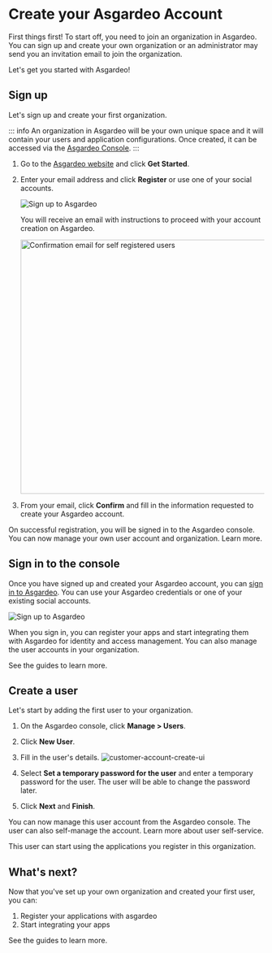 # Create your Asgardeo Account

First things first! To start off, you need to join an organization in Asgardeo. You can sign up and create your own organization or an administrator may send you an invitation email to join the organization.

Let's get you started with Asgardeo!

## Sign up

Let's sign up and create your first organization.

::: info
An organization in Asgardeo will be your own unique space and it will contain your users and application configurations. Once created, it can be accessed via the [Asgardeo Console](https://console.asgardeo.io/).
:::

1. Go to the [Asgardeo website](https://wso2.com/asgardeo/) and click **Get Started**.

2. Enter your email address and click **Register** or use one of your social accounts.

    <img :src="$withBase('/assets/img/guides/get-started/sign-up-to-asgardeo.png')" alt="Sign up to Asgardeo">

    You will receive an email with instructions to proceed with your account creation on Asgardeo.

    <img :src="$withBase('/assets/img/guides/get-started/confirmation-email-for-self-register.png')" alt="Confirmation email for self registered users" width="500">

3. From your email, click **Confirm** and fill in the information requested to create your Asgardeo account.

On successful registration, you will be signed in to the Asgardeo console. You can now manage your own user account and organization. <a :href="$withBase('/guides/your-asgardeo/')">Learn more</a>.

## Sign in to the console

Once you have signed up and created your Asgardeo account, you can [sign in to Asgardeo](https://console.asgardeo.io/). You can use your Asgardeo credentials or one of your existing social accounts.

<img :src="$withBase('/assets/img/guides/get-started/sign-in-to-asgardeo.png')" alt="Sign up to Asgardeo">

When you sign in, you can register your apps and start integrating them with Asgardeo for identity and access management. You can also manage the user accounts in your organization.

See the <a :href="$withBase('/guides/')">guides</a> to learn more.

## Create a user

Let's start by adding the first user to your organization.

1. On the Asgardeo console, click **Manage > Users**.
2. Click **New User**.
3. Fill in the user's details.
    <img :src="$withBase('/assets/img/guides/get-started/create-customer-account.png')" alt="customer-account-create-ui">
4. Select **Set a temporary password for the user** and enter a temporary password for the user. The user will be able to change the password later.

6. Click **Next** and **Finish**.

You can now manage this user account from the Asgardeo console. The user can also self-manage the account. Learn more about <a :href="$withBase('/guides/user-self-service/')">user self-service</a>.

This user can start using the applications you register in this organization.

## What's next?

Now that you've set up your own organization and created your first user, you can:

1. <a :href="$withBase('/guides/applications/')">Register your applications with asgardeo</a>
2. <a :href="$withBase('/get-started/start-integrating-apps/')">Start integrating your apps</a>

See the <a :href="$withBase('/guides/')">guides</a> to learn more.
